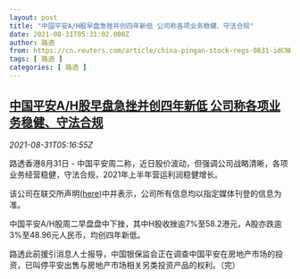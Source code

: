 ```yaml
---
layout: post
title: "中国平安A/H股早盘急挫并创四年新低 公司称各项业务稳健、守法合规"
date: 2021-08-31T05:31:02.000Z
author: 路透
from: https://cn.reuters.com/article/china-pingan-stock-regs-0831-idCNKBS2FW0BZ
tags: [ 路透 ]
categories: [ 路透 ]
---
```

<!--1630387862000-->
[中国平安A/H股早盘急挫并创四年新低 公司称各项业务稳健、守法合规](https://cn.reuters.com/article/china-pingan-stock-regs-0831-idCNKBS2FW0BZ)
------

<div>
<div><i>2021-08-31T05:16:55Z</i></div><p>路透香港8月31日 - 中国平安周二称，近日股价波动，但强调公司战略清晰，各项业务经营稳健，守法合规，2021年上半年营运利润稳健增长。</p><p>该公司在联交所声明(<a href="https://www1.hkexnews.hk/listedco/listconews/sehk/2021/0831/2021083100323_c.pdf">here</a>)中并表示，公司所有信息均以指定媒体刊登的信息为准。</p><p>中国平安A/H股周二早盘盘中下挫，其中H股收挫逾7%至58.2港元，A股亦跌逾3%至48.96元人民币，均创四年新低。</p><p>路透此前援引消息人士报导，中国银保监会正在调查中国平安在房地产市场的投资，已叫停平安出售与房地产市场相关另类投资产品的权利。（完）</p>
</div>

